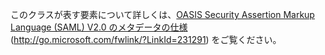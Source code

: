 このクラスが表す要素について詳しくは、[OASIS Security Assertion Markup Language (SAML) V2.0 のメタデータの仕様](https://go.microsoft.com/fwlink/?LinkId=231291) (http://go.microsoft.com/fwlink/?LinkId=231291) をご覧ください。